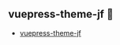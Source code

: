 ## vuepress-theme-jf 👋

- [vuepress-theme-jf](https://github.com/vuepress-theme-jf/vuepress-theme-jf)



